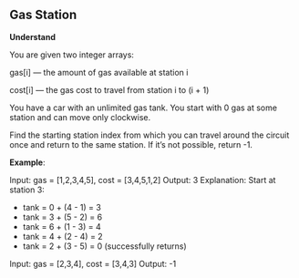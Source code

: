 ## Gas Station

**Understand**

You are given two integer arrays:

gas[i] — the amount of gas available at station i

cost[i] — the gas cost to travel from station i to (i + 1)

You have a car with an unlimited gas tank.
You start with 0 gas at some station and can move only clockwise.

Find the starting station index from which you can travel around the circuit once and return to the same station.
If it’s not possible, return -1.

**Example**:

Input: gas = [1,2,3,4,5], cost = [3,4,5,1,2]
Output: 3
Explanation:
Start at station 3:

- tank = 0 + (4 - 1) = 3
- tank = 3 + (5 - 2) = 6
- tank = 6 + (1 - 3) = 4
- tank = 4 + (2 - 4) = 2
- tank = 2 + (3 - 5) = 0 (successfully returns)

Input: gas = [2,3,4], cost = [3,4,3]
Output: -1
